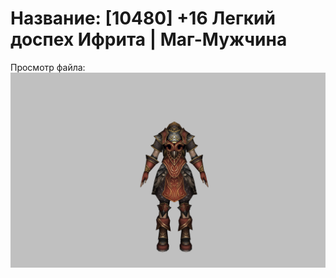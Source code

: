 # Название: [10480] +16 Легкий доспех Ифрита | Маг-Мужчина

Просмотр файла:
![p040020.png](p040020.png)